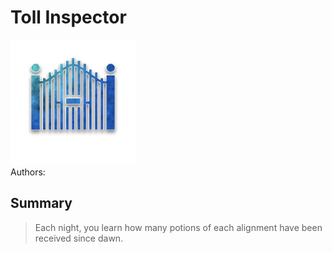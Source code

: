 # Toll Inspector
<img src="https://raw.githubusercontent.com/yoyosource/BOTC-HomeBrew/master/Townsfolk/Toll Inspector/image.png" alt="drawing" width="200"/>\
Authors: 

## Summary
> Each night, you learn how many potions of each alignment have been received since dawn.

